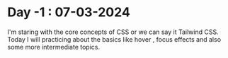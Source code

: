 # Day -1 : 07-03-2024

I'm staring with the core concepts of CSS or we can say it Tailwind CSS.
Today I will practicing about the basics like hover , focus effects and also some more intermediate topics.